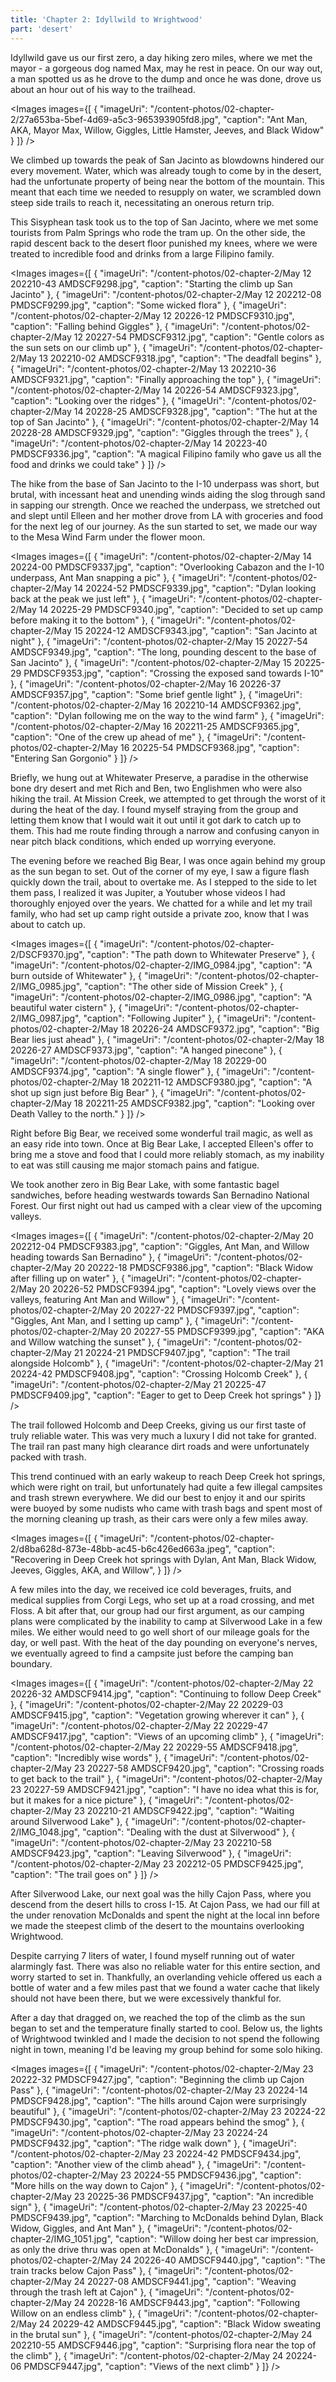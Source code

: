 ```yaml
---
title: 'Chapter 2: Idyllwild to Wrightwood'
part: 'desert'
---
```

<script lang="ts">
import Images from '$lib/components/Images.svelte';
</script>

Idyllwild gave us our first zero, a day hiking zero miles, where we met the mayor - a gorgeous dog named Max, may he
rest in peace. On our way out, a man spotted us as he drove to the dump and once he was done, drove us about an hour out
of his way to the trailhead.

<Images images={[
{
"imageUri": "/content-photos/02-chapter-2/27a653ba-5bef-4d69-a5c3-965393905fd8.jpg",
"caption": "Ant Man, AKA, Mayor Max, Willow, Giggles, Little Hamster, Jeeves, and Black Widow"
}
]} />

We climbed up towards the peak of San Jacinto as blowdowns hindered our every movement. Water, which was already tough
to come by in the desert, had the unfortunate property of being near the bottom of the mountain. This meant that each
time we needed to resupply on water, we scrambled down steep side trails to reach it, necessitating an onerous return
trip.

This Sisyphean task took us to the top of San Jacinto, where we met some tourists from Palm Springs who rode the tram
up. On the other side, the rapid descent back to the desert floor punished my knees, where we were treated to incredible
food and drinks from a large Filipino family.

<Images images={[
{
"imageUri": "/content-photos/02-chapter-2/May 12 202210-43 AMDSCF9298.jpg",
"caption": "Starting the climb up San Jacinto"
},
{
"imageUri": "/content-photos/02-chapter-2/May 12 202212-08 PMDSCF9299.jpg",
"caption": "Some wicked flora"
},
{
"imageUri": "/content-photos/02-chapter-2/May 12 20226-12 PMDSCF9310.jpg",
"caption": "Falling behind Giggles"
},
{
"imageUri": "/content-photos/02-chapter-2/May 12 20227-54 PMDSCF9312.jpg",
"caption": "Gentle colors as the sun sets on our climb up"
},
{
"imageUri": "/content-photos/02-chapter-2/May 13 202210-02 AMDSCF9318.jpg",
"caption": "The deadfall begins"
},
{
"imageUri": "/content-photos/02-chapter-2/May 13 202210-36 AMDSCF9321.jpg",
"caption": "Finally approaching the top"
},
{
"imageUri": "/content-photos/02-chapter-2/May 14 20226-54 AMDSCF9323.jpg",
"caption": "Looking over the ridges"
},
{
"imageUri": "/content-photos/02-chapter-2/May 14 20228-25 AMDSCF9328.jpg",
"caption": "The hut at the top of San Jacinto"
},
{
"imageUri": "/content-photos/02-chapter-2/May 14 20228-28 AMDSCF9329.jpg",
"caption": "Giggles through the trees"
},
{
"imageUri": "/content-photos/02-chapter-2/May 14 20223-40 PMDSCF9336.jpg",
"caption": "A magical Filipino family who gave us all the food and drinks we could take"
}
]} />

The hike from the base of San Jacinto to the I-10 underpass was short, but brutal, with incessant heat and unending
winds aiding the slog through sand in sapping our strength. Once we reached the underpass, we stretched out and slept
until Elleen and her mother drove from LA with groceries and food for the next leg of our journey. As the sun started to
set, we made our way to the Mesa Wind Farm under the flower moon.

<Images images={[
{
"imageUri": "/content-photos/02-chapter-2/May 14 20224-00 PMDSCF9337.jpg",
"caption": "Overlooking Cabazon and the I-10 underpass, Ant Man snapping a pic"
},
{
"imageUri": "/content-photos/02-chapter-2/May 14 20224-52 PMDSCF9339.jpg",
"caption": "Dylan looking back at the peak we just left"
},
{
"imageUri": "/content-photos/02-chapter-2/May 14 20225-29 PMDSCF9340.jpg",
"caption": "Decided to set up camp before making it to the bottom"
},
{
"imageUri": "/content-photos/02-chapter-2/May 15 20224-12 AMDSCF9343.jpg",
"caption": "San Jacinto at night"
},
{
"imageUri": "/content-photos/02-chapter-2/May 15 20227-54 AMDSCF9349.jpg",
"caption": "The long, pounding descent to the base of San Jacinto"
},
{
"imageUri": "/content-photos/02-chapter-2/May 15 20225-29 PMDSCF9353.jpg",
"caption": "Crossing the exposed sand towards I-10"
},
{
"imageUri": "/content-photos/02-chapter-2/May 16 20226-37 AMDSCF9357.jpg",
"caption": "Some brief gentle light"
},
{
"imageUri": "/content-photos/02-chapter-2/May 16 202210-14 AMDSCF9362.jpg",
"caption": "Dylan following me on the way to the wind farm"
},
{
"imageUri": "/content-photos/02-chapter-2/May 16 202211-25 AMDSCF9365.jpg",
"caption": "One of the crew up ahead of me"
},
{
"imageUri": "/content-photos/02-chapter-2/May 16 20225-54 PMDSCF9368.jpg",
"caption": "Entering San Gorgonio"
}
]} />

Briefly, we hung out at Whitewater Preserve, a paradise in the otherwise bone dry desert and met Rich and Ben, two
Englishmen who were also hiking the trail. At Mission Creek, we attempted to get through the worst of it during the heat
of the day. I found myself straying from the group and letting them know that I would wait it out until it got dark to
catch up to them. This had me route finding through a narrow and confusing canyon in near pitch black conditions, which
ended up worrying everyone.

The evening before we reached Big Bear, I was once again behind my group as the sun began to set. Out of the corner of
my eye, I saw a figure flash quickly down the trail, about to overtake me. As I stepped to the side to let them pass, I
realized it was Jupiter, a Youtuber whose videos I had thoroughly enjoyed over the years. We chatted for a while and let
my trail family, who had set up camp right outside a private zoo, know that I was about to catch up.

<Images images={[
{
"imageUri": "/content-photos/02-chapter-2/DSCF9370.jpg",
"caption": "The path down to Whitewater Preserve"
},
{
"imageUri": "/content-photos/02-chapter-2/IMG_0984.jpg",
"caption": "A burn outside of Whitewater"
},
{
"imageUri": "/content-photos/02-chapter-2/IMG_0985.jpg",
"caption": "The other side of Mission Creek"
},
{
"imageUri": "/content-photos/02-chapter-2/IMG_0986.jpg",
"caption": "A beautiful water cistern"
},
{
"imageUri": "/content-photos/02-chapter-2/IMG_0987.jpg",
"caption": "Following Jupiter"
},
{
"imageUri": "/content-photos/02-chapter-2/May 18 20226-24 AMDSCF9372.jpg",
"caption": "Big Bear lies just ahead"
},
{
"imageUri": "/content-photos/02-chapter-2/May 18 20226-27 AMDSCF9373.jpg",
"caption": "A hanged pinecone"
},
{
"imageUri": "/content-photos/02-chapter-2/May 18 20229-00 AMDSCF9374.jpg",
"caption": "A single flower"
},
{
"imageUri": "/content-photos/02-chapter-2/May 18 202211-12 AMDSCF9380.jpg",
"caption": "A shot up sign just before Big Bear"
},
{
"imageUri": "/content-photos/02-chapter-2/May 18 202211-25 AMDSCF9382.jpg",
"caption": "Looking over Death Valley to the north."
}
]} />

Right before Big Bear, we received some wonderful trail magic, as well as an easy ride into town. Once at Big Bear Lake,
I accepted Elleen's offer to bring me a stove and food that I could more reliably stomach, as my inability to eat was
still causing me major stomach pains and fatigue.

We took another zero in Big Bear Lake, with some fantastic bagel sandwiches, before heading westwards towards San
Bernadino National Forest. Our first night out had us camped with a clear view of the upcoming valleys.

<Images images={[
{
"imageUri": "/content-photos/02-chapter-2/May 20 202212-04 PMDSCF9383.jpg",
"caption": "Giggles, Ant Man, and Willow heading towards San Bernadino"
},
{
"imageUri": "/content-photos/02-chapter-2/May 20 20222-18 PMDSCF9386.jpg",
"caption": "Black Widow after filling up on water"
},
{
"imageUri": "/content-photos/02-chapter-2/May 20 20226-52 PMDSCF9394.jpg",
"caption": "Lovely views over the valleys, featuring Ant Man and Willow"
},
{
"imageUri": "/content-photos/02-chapter-2/May 20 20227-22 PMDSCF9397.jpg",
"caption": "Giggles, Ant Man, and I setting up camp"
},
{
"imageUri": "/content-photos/02-chapter-2/May 20 20227-55 PMDSCF9399.jpg",
"caption": "AKA and Willow watching the sunset"
},
{
"imageUri": "/content-photos/02-chapter-2/May 21 20224-21 PMDSCF9407.jpg",
"caption": "The trail alongside Holcomb"
},
{
"imageUri": "/content-photos/02-chapter-2/May 21 20224-42 PMDSCF9408.jpg",
"caption": "Crossing Holcomb Creek"
},
{
"imageUri": "/content-photos/02-chapter-2/May 21 20225-47 PMDSCF9409.jpg",
"caption": "Eager to get to Deep Creek hot springs"
}
]} />

The trail followed Holcomb and Deep Creeks, giving us our first taste of truly reliable water. This was very much a
luxury I did not take for granted. The trail ran past many high clearance dirt roads and were unfortunately packed with
trash.

This trend continued with an early wakeup to reach Deep Creek hot springs, which were right on trail, but unfortunately
had quite a few illegal campsites and trash strewn everywhere. We did our best to enjoy it and our spirits were buoyed
by some nudists who came with trash bags and spent most of the morning cleaning up trash, as their cars were only a few
miles away.

<Images images={[
{
"imageUri": "/content-photos/02-chapter-2/d8ba628d-873e-48bb-ac45-b6c426ed663a.jpeg",
"caption": "Recovering in Deep Creek hot springs with Dylan, Ant Man, Black Widow, Jeeves, Giggles, AKA, and Willow",
}
]} />

A few miles into the day, we received ice cold beverages, fruits, and medical supplies from Corgi Legs, who set up at a
road crossing, and met Floss. A bit after that, our group had our first argument, as our camping plans were complicated
by the inability to camp at Silverwood Lake in a few miles. We either would need to go well short of our mileage goals
for the day, or well past. With the heat of the day pounding on everyone's nerves, we eventually agreed to find a
campsite just before the camping ban boundary.

<Images images={[
{
"imageUri": "/content-photos/02-chapter-2/May 22 20226-32 AMDSCF9414.jpg",
"caption": "Continuing to follow Deep Creek"
},
{
"imageUri": "/content-photos/02-chapter-2/May 22 20229-03 AMDSCF9415.jpg",
"caption": "Vegetation growing wherever it can"
},
{
"imageUri": "/content-photos/02-chapter-2/May 22 20229-47 AMDSCF9417.jpg",
"caption": "Views of an upcoming climb"
},
{
"imageUri": "/content-photos/02-chapter-2/May 22 20229-55 AMDSCF9418.jpg",
"caption": "Incredibly wise words"
},
{
"imageUri": "/content-photos/02-chapter-2/May 23 20227-58 AMDSCF9420.jpg",
"caption": "Crossing roads to get back to the trail"
},
{
"imageUri": "/content-photos/02-chapter-2/May 23 20227-59 AMDSCF9421.jpg",
"caption": "I have no idea what this is for, but it makes for a nice picture"
},
{
"imageUri": "/content-photos/02-chapter-2/May 23 202210-21 AMDSCF9422.jpg",
"caption": "Waiting around Silverwood Lake"
},
{
"imageUri": "/content-photos/02-chapter-2/IMG_1048.jpg",
"caption": "Dealing with the dust at Silverwood"
},
{
"imageUri": "/content-photos/02-chapter-2/May 23 202210-58 AMDSCF9423.jpg",
"caption": "Leaving Silverwood"
},
{
"imageUri": "/content-photos/02-chapter-2/May 23 202212-05 PMDSCF9425.jpg",
"caption": "The trail goes on"
}
]} />

After Silverwood Lake, our next goal was the hilly Cajon Pass, where you descend from the desert hills to cross I-15. At
Cajon Pass, we had our fill at the under renovation McDonalds and spent the night at the local inn before we made the
steepest climb of the desert to the mountains overlooking Wrightwood.

Despite carrying 7 liters of water, I found myself running out of water alarmingly fast. There was also no reliable
water for this entire section, and worry started to set in. Thankfully, an overlanding vehicle offered us each a bottle of water and a few miles past that we found a water cache that likely should not have been there, but we were
excessively thankful for.

After a day that dragged on, we reached the top of the climb as the sun began to set and the temperature finally started
to cool. Below us, the lights of Wrightwood twinkled and I made the decision to not spend the following night in town,
meaning I'd be leaving my group behind for some solo hiking.

<Images images={[
{
"imageUri": "/content-photos/02-chapter-2/May 23 20222-32 PMDSCF9427.jpg",
"caption": "Beginning the climb up Cajon Pass"
},
{
"imageUri": "/content-photos/02-chapter-2/May 23 20224-14 PMDSCF9428.jpg",
"caption": "The hills around Cajon were surprisingly beautiful"
},
{
"imageUri": "/content-photos/02-chapter-2/May 23 20224-22 PMDSCF9430.jpg",
"caption": "The road appears behind the smog"
},
{
"imageUri": "/content-photos/02-chapter-2/May 23 20224-24 PMDSCF9432.jpg",
"caption": "The ridge walk down"
},
{
"imageUri": "/content-photos/02-chapter-2/May 23 20224-42 PMDSCF9434.jpg",
"caption": "Another view of the climb ahead"
},
{
"imageUri": "/content-photos/02-chapter-2/May 23 20224-55 PMDSCF9436.jpg",
"caption": "More hills on the way down to Cajon"
},
{
"imageUri": "/content-photos/02-chapter-2/May 23 20225-36 PMDSCF9437.jpg",
"caption": "An incredible sign"
},
{
"imageUri": "/content-photos/02-chapter-2/May 23 20225-40 PMDSCF9439.jpg",
"caption": "Marching to McDonalds behind Dylan, Black Widow, Giggles, and Ant Man"
},
{
"imageUri": "/content-photos/02-chapter-2/IMG_1051.jpg",
"caption": "Willow doing her best car impression, as only the drive thru was open at McDonalds"
},
{
"imageUri": "/content-photos/02-chapter-2/May 24 20226-40 AMDSCF9440.jpg",
"caption": "The train tracks below Cajon Pass"
},
{
"imageUri": "/content-photos/02-chapter-2/May 24 20227-08 AMDSCF9441.jpg",
"caption": "Weaving through the trash left at Cajon"
},
{
"imageUri": "/content-photos/02-chapter-2/May 24 20228-16 AMDSCF9443.jpg",
"caption": "Following Willow on an endless climb"
},
{
"imageUri": "/content-photos/02-chapter-2/May 24 20229-42 AMDSCF9445.jpg",
"caption": "Black Widow sweating in the brutal sun"
},
{
"imageUri": "/content-photos/02-chapter-2/May 24 202210-55 AMDSCF9446.jpg",
"caption": "Surprising flora near the top of the climb"
},
{
"imageUri": "/content-photos/02-chapter-2/May 24 20224-06 PMDSCF9447.jpg",
"caption": "Views of the next climb"
}
]} />